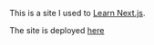 This is a site I used to [Learn Next.js](https://nextjs.org/learn).

The site is deployed [here](https://nextjs-blog-tutorial-liard.vercel.app/)
